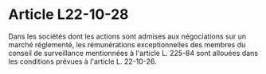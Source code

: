 # Article L22-10-28

Dans les sociétés dont les actions sont admises aux négociations sur un marché réglementé, les rémunérations exceptionnelles des membres du conseil de surveillance mentionnées à l'article L. 225-84 sont allouées dans les conditions prévues à l'article L. 22-10-26.
